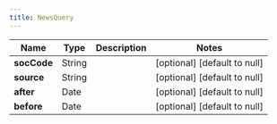 ```yaml
---
title: NewsQuery
---
```



| Name | Type | Description | Notes |
|------------ | ------------- | ------------- | -------------|
| **socCode** | String |  | [optional] [default to null] |
| **source** | String |  | [optional] [default to null] |
| **after** | Date |  | [optional] [default to null] |
| **before** | Date |  | [optional] [default to null] |
